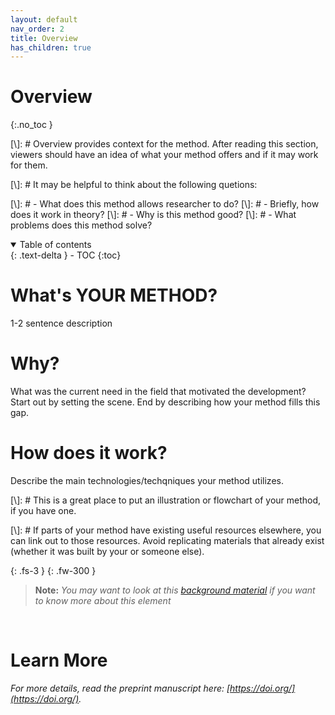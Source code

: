 ```yaml
---
layout: default
nav_order: 2
title: Overview
has_children: true
---
```

# Overview
{:.no_toc }

[\\]: # Overview provides context for the method. After reading this section, viewers should have an idea of what your method offers and if it may work for them.

[\\]: # It may be helpful to think about the following quetions:

[\\]: # - What does this method allows researcher to do?
[\\]: # - Briefly, how does it work in theory? 
[\\]: # - Why is this method good? 
[\\]: # - What problems does this method solve?

<details open markdown="block">
  <summary>
    Table of contents
  </summary>
  {: .text-delta }
  - TOC
{:toc}
</details>

# What's YOUR METHOD?
1-2 sentence description

# Why?

What was the current need in the field that motivated the development? Start out by setting the scene. End by describing how your method fills this gap.

# How does it work?

Describe the main technologies/techqniques your method utilizes. 

[\\]: # This is a great place to put an illustration or flowchart of your method, if you have one.

[\\]: # If parts of your method have existing useful resources elsewhere, you can link out to those resources. Avoid replicating materials that already exist (whether it was built by your or someone else).

{: .fs-3 }
{: .fw-300 }
> **Note:** *You may want to look at this [background material]() if you want to know more about this element*

<br>

# Learn More

*For more details, read the preprint manuscript here: [https://doi.org/](https://doi.org/).*